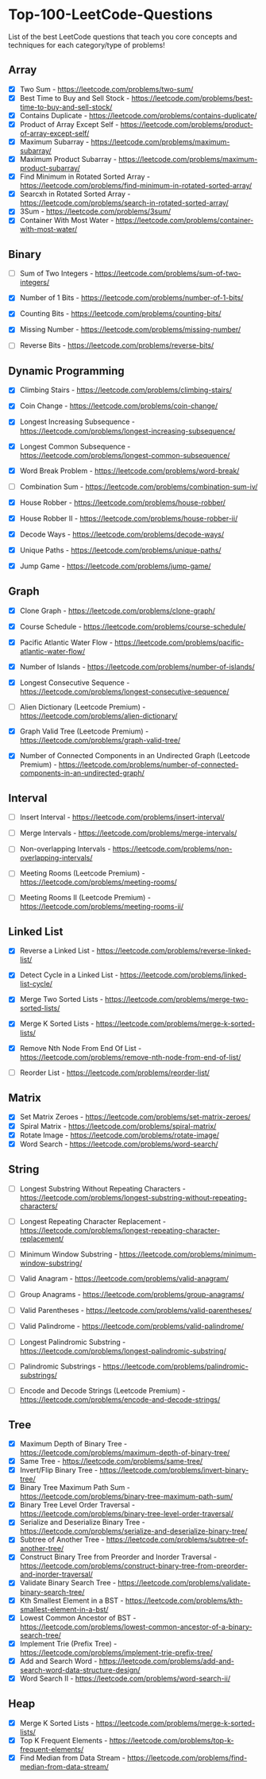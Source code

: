 # Top-100-LeetCode-Questions
List of the best LeetCode questions that teach you core concepts and techniques for each category/type of problems! 

Array
-----
- [x] Two Sum - https://leetcode.com/problems/two-sum/
- [x] Best Time to Buy and Sell Stock - https://leetcode.com/problems/best-time-to-buy-and-sell-stock/
- [x] Contains Duplicate - https://leetcode.com/problems/contains-duplicate/
- [x] Product of Array Except Self - https://leetcode.com/problems/product-of-array-except-self/
- [x] Maximum Subarray - https://leetcode.com/problems/maximum-subarray/
- [x] Maximum Product Subarray - https://leetcode.com/problems/maximum-product-subarray/
- [x] Find Minimum in Rotated Sorted Array - https://leetcode.com/problems/find-minimum-in-rotated-sorted-array/
- [x] Searcxh in Rotated Sorted Array - https://leetcode.com/problems/search-in-rotated-sorted-array/
- [x] 3Sum - https://leetcode.com/problems/3sum/
- [x] Container With Most Water - https://leetcode.com/problems/container-with-most-water/

Binary
------
- [ ] Sum of Two Integers - https://leetcode.com/problems/sum-of-two-integers/

- [x] Number of 1 Bits - https://leetcode.com/problems/number-of-1-bits/
- [x] Counting Bits - https://leetcode.com/problems/counting-bits/
- [x] Missing Number - https://leetcode.com/problems/missing-number/

- [ ] Reverse Bits - https://leetcode.com/problems/reverse-bits/

Dynamic Programming
-------------------
- [x] Climbing Stairs - https://leetcode.com/problems/climbing-stairs/
- [x] Coin Change - https://leetcode.com/problems/coin-change/
- [x] Longest Increasing Subsequence - https://leetcode.com/problems/longest-increasing-subsequence/
- [x] Longest Common Subsequence - https://leetcode.com/problems/longest-common-subsequence/
- [x] Word Break Problem - https://leetcode.com/problems/word-break/

- [ ] Combination Sum - https://leetcode.com/problems/combination-sum-iv/

- [x] House Robber - https://leetcode.com/problems/house-robber/
- [x] House Robber II - https://leetcode.com/problems/house-robber-ii/
- [x] Decode Ways - https://leetcode.com/problems/decode-ways/
- [x] Unique Paths - https://leetcode.com/problems/unique-paths/
- [x] Jump Game - https://leetcode.com/problems/jump-game/

Graph
-----
- [x] Clone Graph - https://leetcode.com/problems/clone-graph/
- [x] Course Schedule - https://leetcode.com/problems/course-schedule/
- [x] Pacific Atlantic Water Flow - https://leetcode.com/problems/pacific-atlantic-water-flow/
- [x] Number of Islands - https://leetcode.com/problems/number-of-islands/
- [x] Longest Consecutive Sequence - https://leetcode.com/problems/longest-consecutive-sequence/

- [ ] Alien Dictionary (Leetcode Premium) - https://leetcode.com/problems/alien-dictionary/

- [x] Graph Valid Tree (Leetcode Premium) - https://leetcode.com/problems/graph-valid-tree/
- [x] Number of Connected Components in an Undirected Graph (Leetcode Premium) - https://leetcode.com/problems/number-of-connected-components-in-an-undirected-graph/

Interval
--------
- [ ] Insert Interval - https://leetcode.com/problems/insert-interval/

- [ ] Merge Intervals - https://leetcode.com/problems/merge-intervals/

- [ ] Non-overlapping Intervals - https://leetcode.com/problems/non-overlapping-intervals/

- [ ] Meeting Rooms (Leetcode Premium) - https://leetcode.com/problems/meeting-rooms/

- [ ] Meeting Rooms II (Leetcode Premium) - https://leetcode.com/problems/meeting-rooms-ii/

Linked List
-----------
- [x] Reverse a Linked List - https://leetcode.com/problems/reverse-linked-list/
- [x] Detect Cycle in a Linked List - https://leetcode.com/problems/linked-list-cycle/
- [x] Merge Two Sorted Lists - https://leetcode.com/problems/merge-two-sorted-lists/
- [x] Merge K Sorted Lists - https://leetcode.com/problems/merge-k-sorted-lists/
- [x] Remove Nth Node From End Of List - https://leetcode.com/problems/remove-nth-node-from-end-of-list/

- [ ] Reorder List - https://leetcode.com/problems/reorder-list/

Matrix
-------
- [x] Set Matrix Zeroes - https://leetcode.com/problems/set-matrix-zeroes/
- [x] Spiral Matrix - https://leetcode.com/problems/spiral-matrix/
- [x] Rotate Image - https://leetcode.com/problems/rotate-image/
- [x] Word Search - https://leetcode.com/problems/word-search/

String
------
- [ ] Longest Substring Without Repeating Characters - https://leetcode.com/problems/longest-substring-without-repeating-characters/

- [ ] Longest Repeating Character Replacement - https://leetcode.com/problems/longest-repeating-character-replacement/

- [ ] Minimum Window Substring - https://leetcode.com/problems/minimum-window-substring/

- [ ] Valid Anagram - https://leetcode.com/problems/valid-anagram/

- [ ] Group Anagrams - https://leetcode.com/problems/group-anagrams/

- [ ] Valid Parentheses - https://leetcode.com/problems/valid-parentheses/

- [ ] Valid Palindrome - https://leetcode.com/problems/valid-palindrome/

- [ ] Longest Palindromic Substring - https://leetcode.com/problems/longest-palindromic-substring/

- [ ] Palindromic Substrings - https://leetcode.com/problems/palindromic-substrings/

- [ ] Encode and Decode Strings (Leetcode Premium) - https://leetcode.com/problems/encode-and-decode-strings/

Tree
----
- [x] Maximum Depth of Binary Tree - https://leetcode.com/problems/maximum-depth-of-binary-tree/
- [x] Same Tree - https://leetcode.com/problems/same-tree/
- [x] Invert/Flip Binary Tree - https://leetcode.com/problems/invert-binary-tree/
- [x] Binary Tree Maximum Path Sum - https://leetcode.com/problems/binary-tree-maximum-path-sum/
- [x] Binary Tree Level Order Traversal - https://leetcode.com/problems/binary-tree-level-order-traversal/
- [x] Serialize and Deserialize Binary Tree - https://leetcode.com/problems/serialize-and-deserialize-binary-tree/
- [x] Subtree of Another Tree - https://leetcode.com/problems/subtree-of-another-tree/
- [x] Construct Binary Tree from Preorder and Inorder Traversal - https://leetcode.com/problems/construct-binary-tree-from-preorder-and-inorder-traversal/
- [x] Validate Binary Search Tree - https://leetcode.com/problems/validate-binary-search-tree/
- [x] Kth Smallest Element in a BST - https://leetcode.com/problems/kth-smallest-element-in-a-bst/
- [x] Lowest Common Ancestor of BST - https://leetcode.com/problems/lowest-common-ancestor-of-a-binary-search-tree/
- [x] Implement Trie (Prefix Tree) - https://leetcode.com/problems/implement-trie-prefix-tree/
- [x] Add and Search Word - https://leetcode.com/problems/add-and-search-word-data-structure-design/
- [x] Word Search II - https://leetcode.com/problems/word-search-ii/

Heap
----
- [x] Merge K Sorted Lists - https://leetcode.com/problems/merge-k-sorted-lists/
- [x] Top K Frequent Elements - https://leetcode.com/problems/top-k-frequent-elements/
- [x] Find Median from Data Stream - https://leetcode.com/problems/find-median-from-data-stream/
